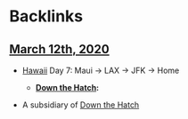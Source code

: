 
# Backlinks
## [March 12th, 2020](<March 12th, 2020.md>)
- [Hawaii](<Hawaii.md>) Day 7: Maui -> LAX -> JFK -> Home
    - **[Down the Hatch](<Down the Hatch.md>):**

- A subsidiary of [Down the Hatch](<Down the Hatch.md>)

